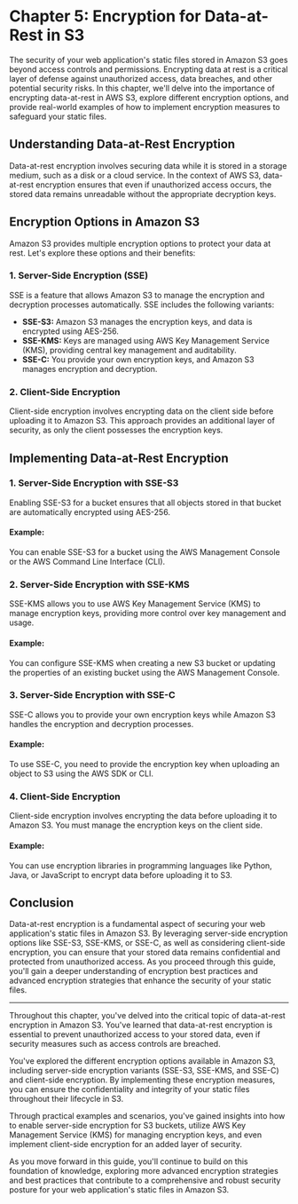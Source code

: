 # Chapter 5: Encryption for Data-at-Rest in S3

The security of your web application's static files stored in Amazon S3 goes beyond access controls and permissions. Encrypting data at rest is a critical layer of defense against unauthorized access, data breaches, and other potential security risks. In this chapter, we'll delve into the importance of encrypting data-at-rest in AWS S3, explore different encryption options, and provide real-world examples of how to implement encryption measures to safeguard your static files.

## Understanding Data-at-Rest Encryption

Data-at-rest encryption involves securing data while it is stored in a storage medium, such as a disk or a cloud service. In the context of AWS S3, data-at-rest encryption ensures that even if unauthorized access occurs, the stored data remains unreadable without the appropriate decryption keys.

## Encryption Options in Amazon S3

Amazon S3 provides multiple encryption options to protect your data at rest. Let's explore these options and their benefits:

### 1. **Server-Side Encryption (SSE)**

SSE is a feature that allows Amazon S3 to manage the encryption and decryption processes automatically. SSE includes the following variants:

- **SSE-S3:** Amazon S3 manages the encryption keys, and data is encrypted using AES-256.
- **SSE-KMS:** Keys are managed using AWS Key Management Service (KMS), providing central key management and auditability.
- **SSE-C:** You provide your own encryption keys, and Amazon S3 manages encryption and decryption.

### 2. **Client-Side Encryption**

Client-side encryption involves encrypting data on the client side before uploading it to Amazon S3. This approach provides an additional layer of security, as only the client possesses the encryption keys.

## Implementing Data-at-Rest Encryption

### 1. **Server-Side Encryption with SSE-S3**

Enabling SSE-S3 for a bucket ensures that all objects stored in that bucket are automatically encrypted using AES-256.

#### Example:

You can enable SSE-S3 for a bucket using the AWS Management Console or the AWS Command Line Interface (CLI).

### 2. **Server-Side Encryption with SSE-KMS**

SSE-KMS allows you to use AWS Key Management Service (KMS) to manage encryption keys, providing more control over key management and usage.

#### Example:

You can configure SSE-KMS when creating a new S3 bucket or updating the properties of an existing bucket using the AWS Management Console.

### 3. **Server-Side Encryption with SSE-C**

SSE-C allows you to provide your own encryption keys while Amazon S3 handles the encryption and decryption processes.

#### Example:

To use SSE-C, you need to provide the encryption key when uploading an object to S3 using the AWS SDK or CLI.

### 4. **Client-Side Encryption**

Client-side encryption involves encrypting the data before uploading it to Amazon S3. You must manage the encryption keys on the client side.

#### Example:

You can use encryption libraries in programming languages like Python, Java, or JavaScript to encrypt data before uploading it to S3.

## Conclusion

Data-at-rest encryption is a fundamental aspect of securing your web application's static files in Amazon S3. By leveraging server-side encryption options like SSE-S3, SSE-KMS, or SSE-C, as well as considering client-side encryption, you can ensure that your stored data remains confidential and protected from unauthorized access. As you proceed through this guide, you'll gain a deeper understanding of encryption best practices and advanced encryption strategies that enhance the security of your static files.

---

Throughout this chapter, you've delved into the critical topic of data-at-rest encryption in Amazon S3. You've learned that data-at-rest encryption is essential to prevent unauthorized access to your stored data, even if security measures such as access controls are breached.

You've explored the different encryption options available in Amazon S3, including server-side encryption variants (SSE-S3, SSE-KMS, and SSE-C) and client-side encryption. By implementing these encryption measures, you can ensure the confidentiality and integrity of your static files throughout their lifecycle in S3.

Through practical examples and scenarios, you've gained insights into how to enable server-side encryption for S3 buckets, utilize AWS Key Management Service (KMS) for managing encryption keys, and even implement client-side encryption for an added layer of security.

As you move forward in this guide, you'll continue to build on this foundation of knowledge, exploring more advanced encryption strategies and best practices that contribute to a comprehensive and robust security posture for your web application's static files in Amazon S3.